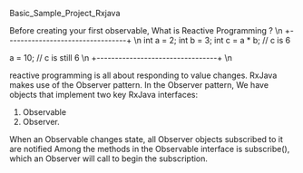 Basic_Sample_Project_Rxjava


Before creating your first observable, What is Reactive Programming ? \n
+---------------------------------+ \n
int a = 2;
int b = 3;
int c = a * b; // c is 6

a = 10;
// c is still 6 \n
+---------------------------------+ \n

reactive programming is all about responding to value changes.
RxJava makes use of the Observer pattern.
In the Observer pattern, We have objects that implement two key RxJava interfaces: 
1. Observable
2. Observer. 

When an Observable changes state, all Observer objects subscribed to it are notified
Among the methods in the Observable interface is subscribe(), which an Observer will call to begin the subscription.
